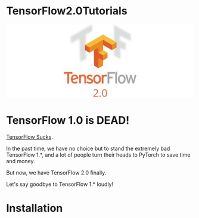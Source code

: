 # TensorFlow2.0Tutorials

![2.0](res/tensorflow-2.0.jpg)

# TensorFlow 1.0 is DEAD!

[TensorFlow Sucks](http://nicodjimenez.github.io/2017/10/08/tensorflow.html).

In the past time, we have no choice but to stand the extremely bad TensorFlow 1.\*, and  a lot of people turn their heads to PyTorch to save time and money.

But now, we have TensorFlow 2.0 finally.

Let's say goodbye to TensorFlow 1.* loudly!

# Installation

